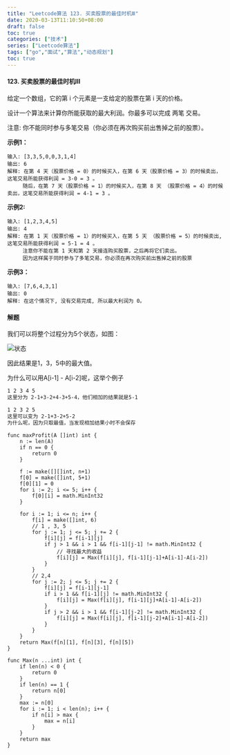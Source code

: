 ```yaml
---
title: "Leetcode算法 123. 买卖股票的最佳时机Ⅲ"
date: 2020-03-13T11:10:50+08:00
draft: false
toc: true
categories: ["技术"]
series: ["Leetcode算法"]
tags: ["go","面试","算法","动态规划"]
toc: true
---
```


#### 123. 买卖股票的最佳时机Ⅲ

给定一个数组，它的第 i 个元素是一支给定的股票在第 i 天的价格。

设计一个算法来计算你所能获取的最大利润。你最多可以完成 两笔 交易。

注意: 你不能同时参与多笔交易（你必须在再次购买前出售掉之前的股票）。

**示例1：**
``` golang
输入: [3,3,5,0,0,3,1,4]
输出: 6
解释: 在第 4 天（股票价格 = 0）的时候买入，在第 6 天（股票价格 = 3）的时候卖出，这笔交易所能获得利润 = 3-0 = 3 。
     随后，在第 7 天（股票价格 = 1）的时候买入，在第 8 天 （股票价格 = 4）的时候卖出，这笔交易所能获得利润 = 4-1 = 3 。

```

**示例2:**
``` golang
输入: [1,2,3,4,5]
输出: 4
解释: 在第 1 天（股票价格 = 1）的时候买入，在第 5 天 （股票价格 = 5）的时候卖出, 这笔交易所能获得利润 = 5-1 = 4 。   
     注意你不能在第 1 天和第 2 天接连购买股票，之后再将它们卖出。   
     因为这样属于同时参与了多笔交易，你必须在再次购买前出售掉之前的股票

```

**示例3：**

``` golang
输入: [7,6,4,3,1] 
输出: 0 
解释: 在这个情况下, 没有交易完成, 所以最大利润为 0。
```

#### 解题

我们可以将整个过程分为5个状态，如图：

![状态](/images/blog/2020-3/zhuangtai.png)

因此结果是1，3，5中的最大值。

为什么可以用A[i-1] - A[i-2]呢，这举个例子
``` txt
1 2 3 4 5
这里分为 2-1+3-2+4-3+5-4，他们相加的结果就是5-1

1 2 3 2 5
这里可以变为 2-1+3-2+5-2
为什么呢，因为只取最值，当发现相加结果小时不会保存


```

``` golang
func maxProfit(A []int) int {
	n := len(A)
	if n == 0 {
		return 0
	}

	f := make([][]int, n+1)
	f[0] = make([]int, 5+1)
	f[0][1] = 0
	for i := 2; i <= 5; i++ {
		f[0][i] = math.MinInt32
	}

	for i := 1; i <= n; i++ {
		f[i] = make([]int, 6)
		// 1 , 3, 5
		for j := 1; j <= 5; j += 2 {
			f[i][j] = f[i-1][j]
			if j > 1 && i > 1 && f[i-1][j-1] != math.MinInt32 {
			    // 寻找最大的收益
				f[i][j] = Max(f[i][j], f[i-1][j-1]+A[i-1]-A[i-2])
			}
		}
		// 2,4
		for j := 2; j <= 5; j += 2 {
			f[i][j] = f[i-1][j-1]
			if i > 1 && f[i-1][j] != math.MinInt32 {
				f[i][j] = Max(f[i][j], f[i-1][j]+A[i-1]-A[i-2])
			}
			if j > 2 && i > 1 && f[i-1][j-2] != math.MinInt32 {
				f[i][j] = Max(f[i][j], f[i-1][j-2]+A[i-1]-A[i-2])
			}
		}
	}
	return Max(f[n][1], f[n][3], f[n][5])
}

func Max(n ...int) int {
	if len(n) < 0 {
		return 0
	}
	if len(n) == 1 {
		return n[0]
	}
	max := n[0]
	for i := 1; i < len(n); i++ {
		if n[i] > max {
			max = n[i]
		}
	}
	return max
}

```